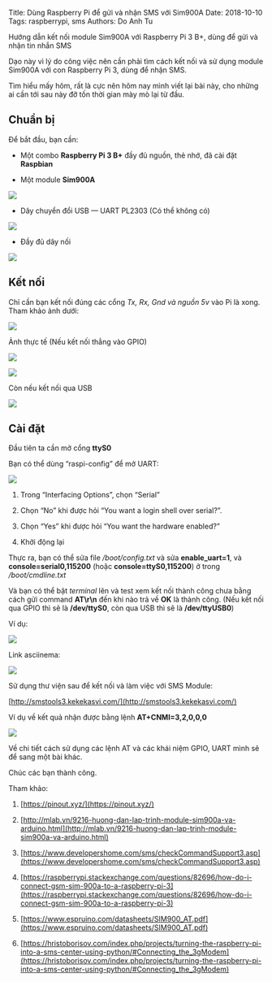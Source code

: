 Title: Dùng Raspberry Pi để gửi và nhận SMS với Sim900A
Date: 2018-10-10
Tags: raspberrypi, sms
Authors: Do Anh Tu


Hướng dẫn kết nối module Sim900A với Raspberry Pi 3 B+, dùng để gửi và nhận tin nhắn SMS

Dạo này vì lý do công việc nên cần phải tìm cách kết nối và sử dụng module Sim900A với con Raspberry Pi 3, dùng để nhận SMS.

Tìm hiểu mấy hôm, rất là cực nên hôm nay mình viết lại bài này, cho những ai cần tới sau này đỡ tốn thời gian mày mò lại từ đầu.

## Chuẩn bị

Để bắt đầu, bạn cần:

* Một combo **Raspberry Pi 3 B+** đầy đủ nguồn, thẻ nhớ, đã cài đặt **Raspbian**

* Một module **Sim900A**

![]({static}/static/images/sms_900a.jpg)

* Dây chuyển đổi USB — UART PL2303 (Có thể không có)

![]({static}/static/images/PL2303.jpg)

* Đầy đủ dây nối

![]({static}/static/images/gpio_string.jpeg)

## Kết nối

Chỉ cần bạn kết nối đúng các cổng *Tx, Rx, Gnd và nguồn 5v* vào Pi là xong. Tham khảo ảnh dưới:

![]({static}/static/images/gpio_map.jpg)

Ảnh thực tế (Nếu kết nối thẳng vào GPIO)

![]({static}/static/images/rasp_sms_1.jpg)

![]({static}/static/images/rasp_sms_2.jpg)

Còn nếu kết nối qua USB

![]({static}/static/images/rasp_sms_3.jpg)

## Cài đặt

Đầu tiên ta cần mở cổng **ttyS0**

Bạn có thể dùng “raspi-config” để mở UART:

![]({static}/static/images/rasp_config.jpg)

1. Trong “Interfacing Options”, chọn “Serial”

1. Chọn “No” khi được hỏi “You want a login shell over serial?”.

1. Chọn “Yes” khi được hỏi “You want the hardware enabled?”

1. Khởi động lại

Thực ra, bạn có thể sửa file */boot/config.txt* và sửa **enable_uart=1**, và **console=serial0,115200** (hoặc **console=ttyS0,115200**) ở trong */boot/cmdline.txt*

Và bạn có thể bật *terminal* lên và test xem kết nối thành công chưa bằng cách gửi command **AT\r\n** đến khi nào trả về **OK** là thành công. (Nếu kết nối qua GPIO thì sẽ là **/dev/ttyS0**, còn qua USB thì sẽ là **/dev/ttyUSB0**)

Ví dụ:

![]({static}/static/images/read_sms.png)

Link asciinema:

![](https://cdn-images-1.medium.com/max/4000/0*rI0-d-OfRpAlDkFn.png)

Sử dụng thư viện sau để kết nối và làm việc với SMS Module:

[http://smstools3.kekekasvi.com/](http://smstools3.kekekasvi.com/)

Ví dụ về kết quả nhận được bằng lệnh **AT+CNMI=3,2,0,0,0**

![]({static}/static/images/read_sms_2.png)

Về chi tiết cách sử dụng các lệnh AT và các khái niệm GPIO, UART mình sẽ để sang một bài khác.

Chúc các bạn thành công.

Tham khảo:

1. [https://pinout.xyz/](https://pinout.xyz/)

1. [http://mlab.vn/9216-huong-dan-lap-trinh-module-sim900a-va-arduino.html](http://mlab.vn/9216-huong-dan-lap-trinh-module-sim900a-va-arduino.html)

1. [https://www.developershome.com/sms/checkCommandSupport3.asp](https://www.developershome.com/sms/checkCommandSupport3.asp)

1. [https://raspberrypi.stackexchange.com/questions/82696/how-do-i-connect-gsm-sim-900a-to-a-raspberry-pi-3](https://raspberrypi.stackexchange.com/questions/82696/how-do-i-connect-gsm-sim-900a-to-a-raspberry-pi-3)

1. [https://www.espruino.com/datasheets/SIM900_AT.pdf](https://www.espruino.com/datasheets/SIM900_AT.pdf)

1. [https://hristoborisov.com/index.php/projects/turning-the-raspberry-pi-into-a-sms-center-using-python/#Connecting_the_3gModem](https://hristoborisov.com/index.php/projects/turning-the-raspberry-pi-into-a-sms-center-using-python/#Connecting_the_3gModem)